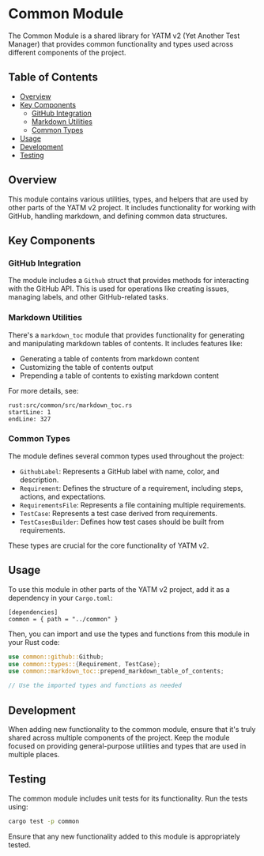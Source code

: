 # Common Module

The Common Module is a shared library for YATM v2 (Yet Another Test Manager) that provides common functionality and types used across different components of the project.

## Table of Contents

- [Overview](#overview)
- [Key Components](#key-components)
  - [GitHub Integration](#github-integration)
  - [Markdown Utilities](#markdown-utilities)
  - [Common Types](#common-types)
- [Usage](#usage)
- [Development](#development)
- [Testing](#testing)


## Overview

This module contains various utilities, types, and helpers that are used by other parts of the YATM v2 project. It includes functionality for working with GitHub, handling markdown, and defining common data structures.

## Key Components

### GitHub Integration

The module includes a `Github` struct that provides methods for interacting with the GitHub API. This is used for operations like creating issues, managing labels, and other GitHub-related tasks.

### Markdown Utilities

There's a `markdown_toc` module that provides functionality for generating and manipulating markdown tables of contents. It includes features like:

- Generating a table of contents from markdown content
- Customizing the table of contents output
- Prepending a table of contents to existing markdown content

For more details, see:

```
rust:src/common/src/markdown_toc.rs
startLine: 1
endLine: 327
```

### Common Types

The module defines several common types used throughout the project:

- `GithubLabel`: Represents a GitHub label with name, color, and description.
- `Requirement`: Defines the structure of a requirement, including steps, actions, and expectations.
- `RequirementsFile`: Represents a file containing multiple requirements.
- `TestCase`: Represents a test case derived from requirements.
- `TestCasesBuilder`: Defines how test cases should be built from requirements.

These types are crucial for the core functionality of YATM v2.

## Usage

To use this module in other parts of the YATM v2 project, add it as a dependency in your `Cargo.toml`:

```
[dependencies]
common = { path = "../common" }
```

Then, you can import and use the types and functions from this module in your Rust code:

```rust
use common::github::Github;
use common::types::{Requirement, TestCase};
use common::markdown_toc::prepend_markdown_table_of_contents;

// Use the imported types and functions as needed
```

## Development

When adding new functionality to the common module, ensure that it's truly shared across multiple components of the project. Keep the module focused on providing general-purpose utilities and types that are used in multiple places.

## Testing

The common module includes unit tests for its functionality. Run the tests using:

```bash
cargo test -p common
```

Ensure that any new functionality added to this module is appropriately tested.